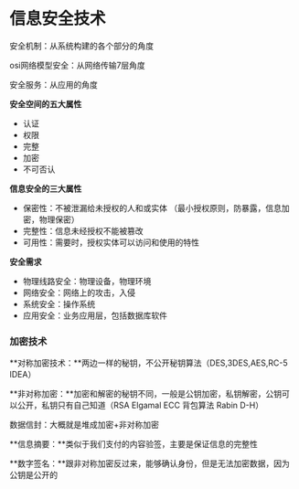 # 信息安全技术

安全机制：从系统构建的各个部分的角度

osi网络模型安全：从网络传输7层角度

安全服务：从应用的角度



**安全空间的五大属性**

- 认证 
- 权限 
- 完整 
- 加密 
- 不可否认

**信息安全的三大属性**

- 保密性：不被泄漏给未授权的人和或实体 （最小授权原则，防暴露，信息加密，物理保密）
- 完整性：信息未经授权不能被篡改
- 可用性：需要时，授权实体可以访问和使用的特性



**安全需求**

- 物理线路安全：物理设备，物理环境
- 网络安全：网络上的攻击，入侵
- 系统安全：操作系统
- 应用安全：业务应用层，包括数据库软件





### 加密技术

**对称加密技术：**两边一样的秘钥，不公开秘钥算法（DES,3DES,AES,RC-5 IDEA）

**非对称加密：**加密和解密的秘钥不同，一般是公钥加密，私钥解密，公钥可以公开，私钥只有自己知道（RSA Elgamal ECC 背包算法 Rabin D-H）

数据信封：大概就是堆成加密+非对称加密

**信息摘要：**类似于我们支付的内容验签，主要是保证信息的完整性

**数字签名：**跟非对称加密反过来，能够确认身份，但是无法加密数据，因为公钥是公开的




















